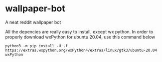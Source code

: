# wallpaper-bot
A neat reddit wallpaper bot

All the depencies are really easy to install, except wx python. In order to properly download wxPython for ubuntu 20.04, use this command below
```
python3 -m pip install -U -f https://extras.wxpython.org/wxPython4/extras/linux/gtk3/ubuntu-20.04 wxPython
```

